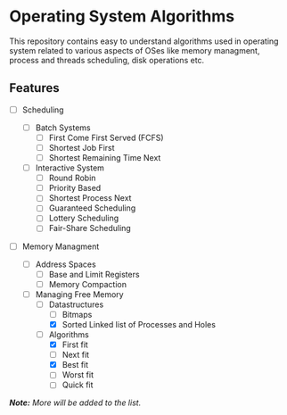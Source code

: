 # Operating System Algorithms

This repository contains easy to understand algorithms used in operating system related to various aspects of OSes like memory managment, process and threads scheduling, disk operations etc.

## Features

- [ ] Scheduling

  - [ ] Batch Systems
    - [ ] First Come First Served (FCFS)
    - [ ] Shortest Job First
    - [ ] Shortest Remaining Time Next
  - [ ] Interactive System
    - [ ] Round Robin
    - [ ] Priority Based
    - [ ] Shortest Process Next
    - [ ] Guaranteed Scheduling
    - [ ] Lottery Scheduling
    - [ ] Fair-Share Scheduling

- [ ] Memory Managment
  - [ ] Address Spaces
    - [ ] Base and Limit Registers
    - [ ] Memory Compaction
  - [ ] Managing Free Memory
    - [ ] Datastructures
      - [ ] Bitmaps
      - [x] Sorted Linked list of Processes and Holes
    - [ ] Algorithms
      - [x] First fit
      - [ ] Next fit
      - [x] Best fit
      - [ ] Worst fit
      - [ ] Quick fit

_**Note:** More will be added to the list._

